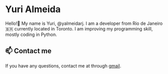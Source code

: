 # Yuri Almeida 

Hello!👋 My name is Yuri, @yalmeidarj. I am a developer from Rio de Janeiro 🇧🇷 currently located in Toronto. I am improving my programming skill, mostly coding in Python. 

## 📫 Contact me

If you have any questions, contact me at through [gmail](yameida.rj@gmail.com).



<!---
yalmeidarj/yalmeidarj is a ✨ special ✨ repository because its `README.md` (this file) appears on your GitHub profile.
You can click the Preview link to take a look at your changes.
--->
